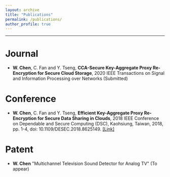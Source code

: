 ```yaml
---
layout: archive
title: "Publications"
permalink: /publications/
author_profile: true
---
```


---

Journal
=====
* **W. Chen**, C. Fan and Y. Tseng, **CCA-Secure Key-Aggregate Proxy Re-Encryption for Secure Cloud Storage**, 2020 IEEE Transactions on Signal and Information Processing over Networks (Submitted)

Conference
=====

* **W. Chen**, C. Fan and Y. Tseng, **Efficient Key-Aggregate Proxy Re-Encryption for Secure Data Sharing in Clouds**, 2018 IEEE Conference on Dependable and Secure Computing (DSC), Kaohsiung, Taiwan, 2018, pp. 1-4, doi: 10.1109/DESEC.2018.8625149. <a href="https://ieeexplore.ieee.org/document/8625149">[Link]</a>

Patent
=====

* **W. Chen** "Multichannel Television Sound Detector for Analog TV" (To appear)
